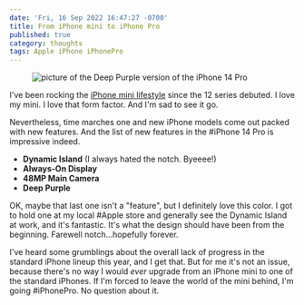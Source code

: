 ```yaml
---
date: 'Fri, 16 Sep 2022 16:47:27 -0700'
title: From iPhone mini to iPhone Pro
published: true
category: thoughts
tags: Apple iPhone iPhonePro
---
```


<figure>
  <img src="/images/iphonepro-deeppurple.jpg" alt="picture of the Deep Purple version of the iPhone 14 Pro" />
</figure>

I've been rocking the [iPhone mini lifestyle](/20201115/1) since the 12 series debuted. I love my mini. I love that form factor. And I'm sad to see it go.

Nevertheless, time marches one and new iPhone models come out packed with new features. And the list of new features in the #iPhone 14 Pro is impressive indeed.

* **Dynamic Island** (I always hated the notch. Byeeee!)
* **Always-On Display**
* **48MP Main Camera**
* **Deep Purple**

OK, maybe that last one isn't a "feature", but I definitely love this color. I got to hold one at my local #Apple store and generally see the Dynamic Island at work, and it's fantastic. It's what the design should have been from the beginning. Farewell notch…hopefully forever.

I've heard some grumblings about the overall lack of progress in the standard iPhone lineup this year, and I get that. But for me it's not an issue, because there's no way I would _ever_ upgrade from an iPhone mini to one of the standard iPhones. If I'm forced to leave the world of the mini behind, I'm going #iPhonePro. No question about it.
